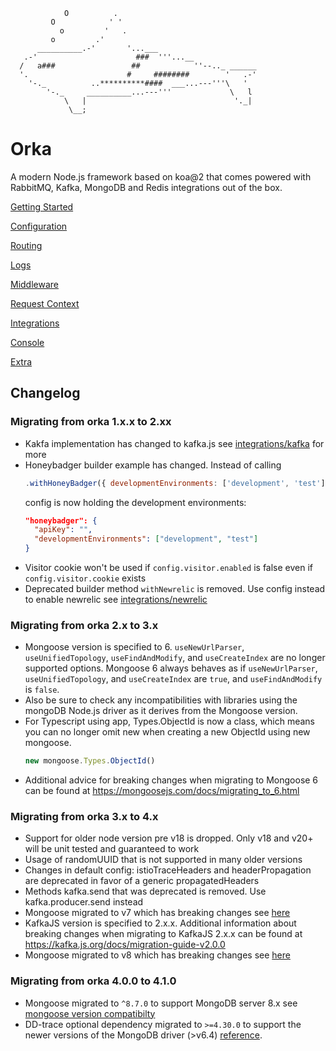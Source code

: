                 O          .
             O            ' '
               o         '   .
             o         .'
          __________.-'       '...___
       .-'                      ###  '''...__
      /   a###                 ##            ''--.._ ______
      '.                      #     ########        '   .-'
        '-._          ..**********####  ___...---'''\   '
            '-._     __________...---'''             \   l
                \   |                                 '._|
                 \__;

# Orka

A modern Node.js framework based on koa@2 that comes powered with RabbitMQ, Kafka, MongoDB and Redis integrations out of the box.

[Getting Started](https://workable.github.io/orka/getting-started)

[Configuration](https://workable.github.io/orka/configuration)

[Routing](https://workable.github.io/orka/routing)

[Logs](https://workable.github.io/orka/logs)

[Middleware](https://workable.github.io/orka/middleware)

[Request Context](https://workable.github.io/orka/request-context)

[Integrations](https://workable.github.io/orka/integrations/index)

[Console](https://workable.github.io/orka/console)

[Extra](https://workable.github.io/orka/extra/index)


## Changelog

### Migrating from orka  1.x.x to 2.xx

- Kakfa implementation has changed to kafka.js see [integrations/kafka](https://workable.github.io/orka/integrations/kafka.html#migrating-from-orka--2xx) for more
- Honeybadger builder example has changed. Instead of calling 
  ```js
  .withHoneyBadger({ developmentEnvironments: ['development', 'test'] })
  ```
  config is now holding the development environments:
  ```json
  "honeybadger": {
    "apiKey": "",
    "developmentEnvironments": ["development", "test"]
  }
  ```
- Visitor cookie won't be used if `config.visitor.enabled` is false even if `config.visitor.cookie` exists
- Deprecated builder method `withNewrelic` is removed. Use config instead to enable newrelic see [integrations/newrelic](https://workable.github.io/orka/integrations/newrelic.html)


### Migrating from orka  2.x to 3.x

- Mongoose version is specified to 6. `useNewUrlParser`, `useUnifiedTopology`, `useFindAndModify`, and `useCreateIndex`
are no longer supported options. Mongoose 6 always behaves as if `useNewUrlParser`, `useUnifiedTopology`, and 
`useCreateIndex` are `true`, and `useFindAndModify` is `false`. 
- Also be sure to check any incompatibilities with libraries using the mongoDB Node.js driver as it derives from the 
Mongoose version.
- For Typescript using app,  Types.ObjectId is now a class, which means you can no longer omit new when creating a new 
ObjectId using new mongoose. 
  ```js 
  new mongoose.Types.ObjectId()
  ```
- Additional advice for breaking changes when migrating to Mongoose 6 can be found at https://mongoosejs.com/docs/migrating_to_6.html 

### Migrating from orka  3.x to 4.x

- Support for older node version pre v18 is dropped. Only v18 and v20+ will be unit tested and guaranteed to work
- Usage of randomUUID that is not supported in many older versions
- Changes in default config: istioTraceHeaders and headerPropagation are deprecated in favor of a generic propagatedHeaders
- Methods kafka.send that was deprecated is removed. Use kafka.producer.send instead
- Mongoose migrated to v7 which has breaking changes see [here](https://mongoosejs.com/docs/7.x/docs/migrating_to_7.html)
- KafkaJS version is specified to 2.x.x. Additional information about breaking changes when migrating to KafkaJS 2.x.x can be found at https://kafka.js.org/docs/migration-guide-v2.0.0
- Mongoose migrated to v8 which has breaking changes see [here](https://mongoosejs.com/docs/migrating_to_8.html)

### Migrating from orka  4.0.0 to 4.1.0
- Mongoose migrated to `^8.7.0` to support MongoDB server 8.x see [mongoose version compatibilty](https://mongoosejs.com/docs/compatibility.html)
- DD-trace optional dependency migrated to `>=4.30.0` to support the newer versions of the MongoDB driver (>v6.4) [reference](https://github.com/DataDog/dd-trace-js/releases/tag/v4.30.0).